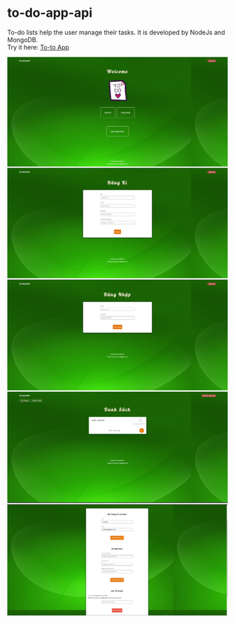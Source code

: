 # to-do-app-api
To-do lists help the user manage their tasks. It is developed by NodeJs and MongoDB.
<br />
Try it here: [To-to App](https://taan-todoapp.herokuapp.com/)
<br />
<p align="center">
  <img src="blob/1.png" alt="">
  <img src="blob/2.png"  alt="">
  <img src="blob/3.png"  alt="">
  <img src="blob/4.png"  alt="">
  <img src="blob/5.png"  alt="">
</p>
